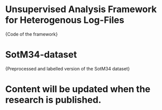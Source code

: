 
# Unsupervised Analysis Framework for Heterogenous Log-Files
  {Code of the framework}

# SotM34-dataset
  {Preprocessed and labelled version of the SotM34 dataset}


# Content will be updated when the research is published.
